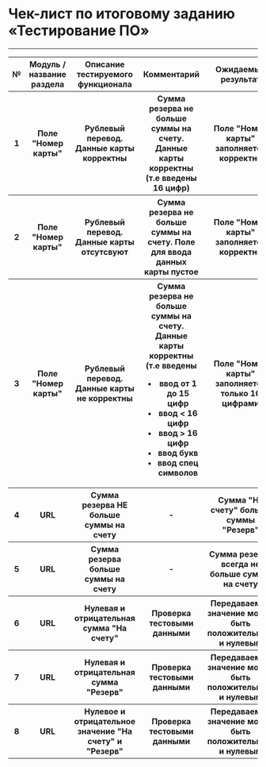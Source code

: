 # Чек-лист по итоговому заданию «Тестирование ПО»
---

<table>
    <tr>
        <th>№</th>
        <th>Модуль / название раздела</th>
        <th>Описание тестируемого функционала</th>
        <th>Комментарий</th>
        <th>Ожидаемый результат</th>
        <th>Фактический результат</th>
        <th>Статус прохождения</th>
    </tr>
    <tr>
        <th>1</th>
        <th>Поле "Номер карты"</th>
        <th>Рублевый перевод. Данные карты корректны</th>
        <th>Сумма резерва не  больше суммы на счету. Данные карты корректны (т.е введены 16 цифр)</th>
        <th>Поле "Номер карты" заполняется корректно</th>
        <th>Соответсвует ожидаемому</th>
        <th>done</th>
    </tr>
    <tr>
        <th>2</th>
        <th>Поле "Номер карты"</th>
        <th>Рублевый перевод. Данные карты отсутсвуют</th>
        <th>Сумма резерва не  больше суммы на счету. Поле для ввода данных карты пустое</th>
        <th>Поле "Номер карты" заполняется корректно</th>
        <th>Соответсвует ожидаемому</th>
        <th>done</th>
    </tr>
    <tr>
        <th>3</th>
        <th>Поле "Номер карты"</th>
        <th>Рублевый перевод. Данные карты не корректны</th>
        <th>Сумма резерва не  больше суммы на счету. Данные карты корректны (т.е введены
            <ul>
                <li>ввод от 1 до 15 цифр</li>
                <li>ввод < 16 цифр</li>
                <li>ввод > 16 цифр</li>
                <li>ввод букв</li>
                <li>ввод спец символов</li>
            </ul>
        </th>
        <th>Поле "Номер карты" заполняется только 16 цифрами</th>
        <th>В поле "Номер карты" можно внести 17 символов</th>
        <th>bag</th>
    </tr>
    <tr>
        <th>4</th>
        <th>URL</th>
        <th>Сумма резерва НЕ больше суммы на счету</th>
        <th>-</th>
        <th>Сумма "На счету" больше суммы "Резерв"</th>
        <th>Соответсвует ожидаемому</th>
        <th>done</th>
    </tr>
    <tr>
        <th>5</th>
        <th>URL</th>
        <th>Сумма резерва больше суммы на счету</th>
        <th>-</th>
        <th>Сумма резерва всегда не больше суммы на счету</th>
        <th>Сумма резерва может быть больше суммы на счету</th>
        <th>bag</th>
    </tr>
    <tr>
        <th>6</th>
        <th>URL</th>
        <th>Нулевая и отрицательная сумма "На счету"</th>
        <th>Проверка тестовыми данными</th>
        <th>Передаваемое значение может быть положительным и нулевым</th>
        <th>Передаваемое значение может быть отрицательным </th>
        <th>bag</th>
    </tr>
     <tr>
        <th>7</th>
        <th>URL</th>
        <th>Нулевая и отрицательная  сумма "Резерв"</th>
        <th>Проверка тестовыми данными</th>
        <th>Передаваемое значение может быть положительным и нулевым</th>
        <th>Передаваемое значение может быть отрицательным </th>
        <th>bag</th>
    </tr>
    <tr>
        <th>8</th>
        <th>URL</th>
        <th>Нулевое и отрицательное значение "На счету" и "Резерв"</th>
        <th>Проверка тестовыми данными</th>
        <th>Передаваемое значение может быть положительным и нулевым</th>
        <th>Передаваемое значение может быть отрицательным </th>
        <th>bag</th>
    </tr>
</table>
